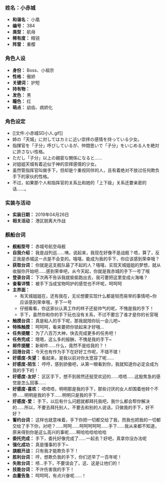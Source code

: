 ### 姓名：小赤城
* **和谐名：** 小凰
* **编号：** 384
* **类型：** 航母
* **稀有度：** 精锐
* **阵营：** 重樱


### 角色人设
* **身份：** Boss、小祖宗
* **性格：** 傲娇
* **关键词：** 护短
* **持有物：** 
* **发色：** 黑
* **瞳色：** 红
* **萌点：** 幼齿、病娇化


### 角色设定
* [[文件:小赤城SD小人.gif]]
* 姉の「天城」に対してはカミに近い崇拝の感情を持っている少女。
* 指揮官を「子分」呼びしているが、仲間思いで「子分」をいじめる人を絶対に許さない性格。
* ただし「子分」以上の親密な関係になると……
* 对姐姐天城有着近似于神的崇拜感情的少女。
* 虽然管指挥官叫做手下，但却是个重视同伴的人，且有着绝对不放过任何欺负手下的家伙的性格。
* 不过，如果那个人和指挥官的关系比和她的「上下级」关系还要亲密的话……。


### 实装与活动
* **实装日期：** 2019年04月26日
* **相关活动：** 港区脱离大作战


### 舰船台词
* **舰船型号：** 赤城号航空母舰
* **自我介绍：** 我是战列巡……咦，说起来，我现在好像不是战舰？唔，算了，反正我是赤城这一点是不会变的。嘻嘻，能成为我的手下，你应该感到荣幸哦？
* **获取台词：** 你就是这支舰队最了不起的人？嘻嘻，实现天城姐姐的梦想，就从收服你开始吧……感到荣幸吧，从今天起，你就是我赤城的手下一号了哦
* **登录台词：** 下次再不告诉我就偷偷跑出去，我可要把这里变成火海咯？
* **查看详情：** 被手下当成宝物呵护的感觉也不坏呢，呵呵呵
* **主界面：**
  * 有天城姐姐在，还有我在，无论想要实现什么都是轻而易举的事情吧~你应该感到荣幸哦，手下一号
  * 仔细看看，你这家伙认真工作的样子还挺帅气的呢，不愧是我的手下！
  * 手下，虽然你和你的手下玩也没有关系，不过不要忘了谁才是你的长官哦
* **触摸台词：** 真是粘人的手下呢，那我就陪你玩一会儿吧~
* **特殊触摸：** 呵呵呵，看来要把你锁起来才好哦…
* **任务提醒：** 为了八百万大神，快去完成更多的任务吧！
* **任务完成：** 嗯嗯，这么多的报酬，不愧是我的手下~
* **邮件提醒：** 新邮件……什么，竟然不是给我的？！
* **回港台词：** 今天也有作为手下在好好工作呢，不错不错！
* **好感度-失望：** 看起来，是我以前对你太宽容了呢……
* **好感度-陌生：** 哼哼，感到骄傲吧，从第一眼看到你，我就知道你必定会成为我的手下的！
* **好感度-友好：** 区区手下，想不到居然还挺受欢迎的……唔唔……这股焦急的感觉是怎么回事……
* **好感度-喜欢：** 唔唔唔，明明那是我的手下，那些讨厌的女人却围着他转个不停……明明是我的手下……明明只是我的手下……
* **好感度-爱：** 手下，以后有什么问题就都拜托我吧，我什么都会帮你解决的……所以，不要去拜托别人，不要去和别的人说话，只做我的手下，好不好？
* **誓约台词：** 这样也就意味着，手下你把一切都交给了我，而我也把我的一切都交给了手下你，对吧？……呵呵……呵呵呵呵呵……手下……我从来都不知道，原来得到你是这么高兴的事呢……啊哈哈哈哈哈哈
* **委托完成：** 手下，委托好像完成了……一起去？好吧，真拿你没办法呢
* **强化成功：** 真是懂事的手下~
* **旗舰开战：** 只有我才能欺负手下！
* **胜利台词：** 哼，想欺负我的手下，你们还早了一百年呢！
* **失败台词：** 啧…手下，不要误会了，这、这是让他们的！
* **技能台词：** 不许伤害我的手下！
* **血量告急：** 呵呵呵，有点兴奋呢……！
